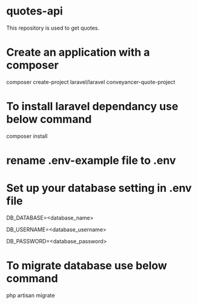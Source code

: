 # quotes-api
This repository is used to get quotes. 

# Create an application with a composer

composer create-project laravel/laravel conveyancer-quote-project

# To install laravel dependancy use below command

composer install


# rename .env-example file to .env

# Set up your database setting in .env file

DB_DATABASE=<database_name>

DB_USERNAME=<database_username>

DB_PASSWORD=<database_password>

# To migrate database use below command

php artisan migrate